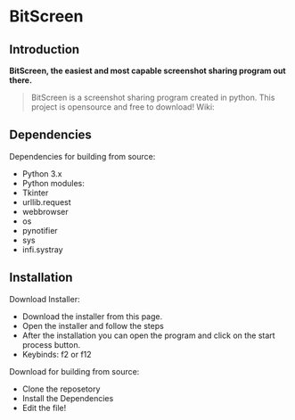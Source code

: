 # BitScreen

## Introduction

**BitScreen, the easiest and most capable screenshot sharing program out there.**

> BitScreen is a screenshot sharing program created in python.
> This project is opensource and free to download!
> Wiki:

## Dependencies

 Dependencies for building from source:

- Python 3.x
- Python modules:
- Tkinter
- urllib.request
- webbrowser
- os
- pynotifier
- sys
- infi.systray

## Installation

Download Installer:
- Download the installer from this page.
- Open the installer and follow the steps 
- After the installation you can open the program and click on the start process button.
- Keybinds: f2 or f12

Download for building from source:
- Clone the reposetory
- Install the Dependencies
- Edit the file!
